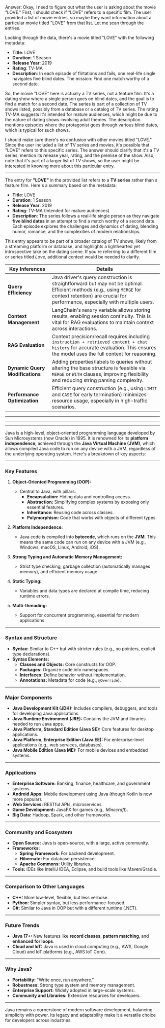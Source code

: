 Answer: <think>
Okay, I need to figure out what the user is asking about the movie "LOVE." First, I should check if "LOVE" refers to a specific film. The user provided a list of movie entries, so maybe they want information about a particular movie titled "LOVE" from that list. Let me scan through the entries.

Looking through the data, there's a movie titled "LOVE" with the following metadata: 

- **Title**: LOVE
- **Duration**: 1 Season
- **Release Year**: 2019
- **Rating**: TV-MA
- **Description**: In each episode of flirtations and fails, one real-life single navigates five blind dates. The mission: Find one match worthy of a second date.

So, the movie "LOVE" here is actually a TV series, not a feature film. It's a dating show where a single person goes on blind dates, and the goal is to find a match for a second date. The series is part of a collection of TV shows listed, possibly from a database or a catalog of TV series. The rating TV-MA suggests it's intended for mature audiences, which might be due to the nature of dating shows involving adult themes. The description mentions episodes where the protagonist goes through various blind dates, which is typical for such shows. 

I should make sure there's no confusion with other movies titled "LOVE." Since the user included a list of TV series and movies, it's possible that "LOVE" refers to this specific series. The answer should clarify that it's a TV series, mention its release year, rating, and the premise of the show. Also, note that it's part of a larger list of TV shows, so the user might be interested in knowing more about this particular entry.
</think>

---

The entry for **"LOVE"** in the provided list refers to a **TV series** rather than a feature film. Here's a summary based on the metadata:

- **Title**: LOVE  
- **Duration**: 1 Season  
- **Release Year**: 2019  
- **Rating**: TV-MA (Intended for mature audiences)  
- **Description**: The series follows a real-life single person as they navigate **five blind dates** in an attempt to find a match worthy of a second date. Each episode explores the challenges and dynamics of dating, blending humor, romance, and the complexities of modern relationships.  

This entry appears to be part of a broader catalog of TV shows, likely from a streaming platform or database, and highlights a lighthearted yet introspective take on the dating scene. If you're referring to a different film or series titled *Love*, additional context would be needed to clarify.


| Key Inferences | Details |
|----------------|----------|
| **Query Efficiency** | Java driver's query construction is straightforward but may not be optimal. Efficient methods (e.g., using `MERGE` for context retention) are crucial for performance, especially with multiple users. |
| **Context Management** | LangChain's `memory` variable allows storing results, enabling session continuity. This is vital for RAG evaluations to maintain context across interactions. |
| **RAG Evaluation** | Context precision/recall requires including `instruction + retrieved content + chat history` for accurate evaluation. This ensures the model uses the full context for reasoning. |
| **Dynamic Query Modifications** | Adding properties/labels to queries without altering the base structure is feasible via `MERGE` or `WITH` clauses, improving flexibility and reducing string parsing complexity. |
| **Performance Optimization** | Efficient query construction (e.g., using `LIMIT` and `CASE` for early termination) minimizes resource usage, especially in high-traffic scenarios. |

---
---
---
Java is a high-level, object-oriented programming language developed by Sun Microsystems (now Oracle) in 1995. It is renowned for its **platform independence**, achieved 
through the **Java Virtual Machine (JVM)**, which allows compiled Java code to run on any device with a JVM, regardless of the underlying operating system. Here's a 
breakdown of key aspects:

---

### **Key Features**
1. **Object-Oriented Programming (OOP):**  
   - Central to Java, with pillars:  
     - **Encapsulation:** Hiding data and controlling access.  
     - **Abstraction:** Simplifying complex systems by exposing only essential features.  
     - **Inheritance:** Reusing code across classes.  
     - **Polymorphism:** Code that works with objects of different types.  

2. **Platform Independence:**  
   - Java code is compiled into **bytecode**, which runs on the **JVM**. This means the same code can run on any device with a JVM (e.g., Windows, macOS, Linux, Android, 
iOS).

3. **Strong Typing and Automatic Memory Management:**  
   - Strict type checking, garbage collection (automatically manages memory), and efficient memory usage.

4. **Static Typing:**  
   - Variables and data types are declared at compile time, reducing runtime errors.

5. **Multi-threading:**  
   - Support for concurrent programming, essential for modern applications.

---

### **Syntax and Structure**
- **Syntax:** Similar to C++ but with stricter rules (e.g., no pointers, explicit type declarations).  
- **Syntax Elements:**  
  - **Classes and Objects:** Core constructs for OOP.  
  - **Packages:** Organize code into namespaces.  
  - **Interfaces:** Define behavior without implementation.  
  - **Annotations:** Metadata for code (e.g., `@Override`).

---

### **Major Components**
- **Java Development Kit (JDK):** Includes compilers, debuggers, and tools for developing Java applications.  
- **Java Runtime Environment (JRE):** Contains the JVM and libraries needed to run Java apps.  
- **Java Platform, Standard Edition (Java SE):** Core features for desktop applications.  
- **Java Platform, Enterprise Edition (Java EE):** For enterprise-level applications (e.g., web services, databases).  
- **Java Mobile Edition (Java ME):** For mobile devices and embedded systems.

---

### **Applications**
- **Enterprise Software:** Banking, finance, healthcare, and government systems.  
- **Android Apps:** Mobile development using Java (though Kotlin is now more popular).  
- **Web Services:** RESTful APIs, microservices.  
- **Game Development:** JavaFX for games (e.g., *Minecraft*).  
- **Big Data:** Hadoop, Spark, and other frameworks.  

---

### **Community and Ecosystem**
- **Open Source:** Java is open-source, with a large, active community.  
- **Frameworks:**  
  - **Spring Framework:** For backend development.  
  - **Hibernate:** For database persistence.  
  - **Apache Commons:** Utility libraries.  
- **Tools:** IDEs like IntelliJ IDEA, Eclipse, and build tools like Maven/Gradle.

---

### **Comparison to Other Languages**
- **C++:** More low-level, flexible, but less verbose.  
- **Python:** Simpler syntax, but less performance-focused.  
- **C#:** Similar to Java in OOP but with a different runtime (.NET).  

---

### **Future Trends**
- **Java 17+:** New features like **record classes**, **pattern matching**, and **enhanced for loops**.  
- **Cloud and IoT:** Java is used in cloud computing (e.g., AWS, Google Cloud) and IoT platforms (e.g., AWS IoT Core).

---

### **Why Java?**
- **Portability:** "Write once, run anywhere."  
- **Robustness:** Strong type system and memory management.  
- **Enterprise Support:** Widely adopted in large-scale systems.  
- **Community and Libraries:** Extensive resources for developers.

---

Java remains a cornerstone of modern software development, balancing simplicity with power. Its legacy and adaptability make it a versatile choice for developers across 
industries.